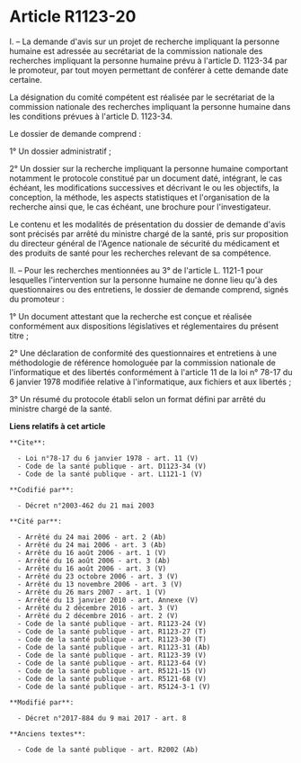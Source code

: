 # Article R1123-20

I. – La demande d'avis sur un projet de recherche impliquant la personne humaine est adressée au secrétariat de la commission
nationale des recherches impliquant la personne humaine prévu à l'article D. 1123-34 par le promoteur, par tout moyen
permettant de conférer à cette demande date certaine. 

La désignation du comité compétent est réalisée par le secrétariat de la commission nationale des recherches impliquant la
personne humaine dans les conditions prévues à l'article D. 1123-34. 

Le dossier de demande comprend : 

1° Un dossier administratif ; 

2° Un dossier sur la recherche impliquant la personne humaine comportant notamment le protocole constitué par un document
daté, intégrant, le cas échéant, les modifications successives et décrivant le ou les objectifs, la conception, la méthode,
les aspects statistiques et l'organisation de la recherche ainsi que, le cas échéant, une brochure pour l'investigateur. 

Le contenu et les modalités de présentation du dossier de demande d'avis sont précisés par arrêté du ministre chargé de la
santé, pris sur proposition du directeur général de l'Agence nationale de sécurité du médicament et des produits de santé
pour les recherches relevant de sa compétence. 

II. – Pour les recherches mentionnées au 3° de l'article L. 1121-1 pour lesquelles l'intervention sur la personne humaine ne
donne lieu qu'à des questionnaires ou des entretiens, le dossier de demande comprend, signés du promoteur : 

1° Un document attestant que la recherche est conçue et réalisée conformément aux dispositions législatives et réglementaires
du présent titre ; 

2° Une déclaration de conformité des questionnaires et entretiens à une méthodologie de référence homologuée par la
commission nationale de l'informatique et des libertés conformément à l'article 11 de la loi n° 78-17 du 6 janvier 1978
modifiée relative à l'informatique, aux fichiers et aux libertés ; 

3° Un résumé du protocole établi selon un format défini par arrêté du ministre chargé de la santé.

**Liens relatifs à cet article**

	**Cite**:

	  - Loi n°78-17 du 6 janvier 1978 - art. 11 (V)
	  - Code de la santé publique - art. D1123-34 (V)
	  - Code de la santé publique - art. L1121-1 (V)

	**Codifié par**:

	  - Décret n°2003-462 du 21 mai 2003

	**Cité par**:

	  - Arrêté du 24 mai 2006 - art. 2 (Ab)
	  - Arrêté du 24 mai 2006 - art. 3 (Ab)
	  - Arrêté du 16 août 2006 - art. 1 (V)
	  - Arrêté du 16 août 2006 - art. 3 (Ab)
	  - Arrêté du 16 août 2006 - art. 3 (V)
	  - Arrêté du 23 octobre 2006 - art. 3 (V)
	  - Arrêté du 13 novembre 2006 - art. 3 (V)
	  - Arrêté du 26 mars 2007 - art. 1 (V)
	  - Arrêté du 13 janvier 2010 - art. Annexe (V)
	  - Arrêté du 2 décembre 2016 - art. 3 (V)
	  - Arrêté du 2 décembre 2016 - art. 2 (V)
	  - Code de la santé publique - art. R1123-24 (V)
	  - Code de la santé publique - art. R1123-27 (T)
	  - Code de la santé publique - art. R1123-30 (T)
	  - Code de la santé publique - art. R1123-31 (Ab)
	  - Code de la santé publique - art. R1123-39 (V)
	  - Code de la santé publique - art. R1123-64 (V)
	  - Code de la santé publique - art. R5121-15 (V)
	  - Code de la santé publique - art. R5121-68 (V)
	  - Code de la santé publique - art. R5124-3-1 (V)

	**Modifié par**:

	  - Décret n°2017-884 du 9 mai 2017 - art. 8

	**Anciens textes**:

	  - Code de la santé publique - art. R2002 (Ab)
